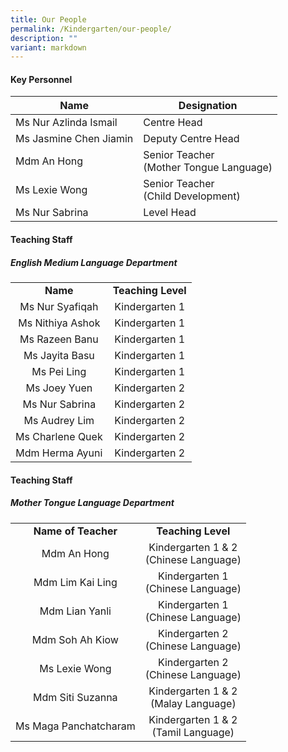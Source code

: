 ```yaml
---
title: Our People
permalink: /Kindergarten/our-people/
description: ""
variant: markdown
---
```

#### Key Personnel


| **Name** | **Designation** | 
| -------- | -------- |
| Ms Nur Azlinda Ismail      | Centre Head<br>    | 
| Ms Jasmine Chen Jiamin      | Deputy Centre Head<br>    | 
| Mdm An Hong       | Senior Teacher <br> (Mother Tongue Language)    | 
| Ms Lexie Wong      |  Senior Teacher <br> (Child Development)    | 
| Ms Nur Sabrina      |  Level Head   | 




#### Teaching Staff
##### English Medium Language Department 

|   |   |
|:---:|:---:|
| **Name** | **Teaching Level** | 
|  Ms Nur Syafiqah | Kindergarten 1 <br> |
|  Ms Nithiya Ashok |  Kindergarten 1<br> |
|  Ms Razeen Banu |  Kindergarten 1<br> |
|  Ms Jayita Basu |  Kindergarten 1<br> |
|  Ms Pei Ling  |  Kindergarten 1<br> |
|  Ms Joey Yuen |  Kindergarten 2<br> ||
|  Ms Nur Sabrina |  Kindergarten 2<br> | |
|  Ms Audrey Lim |   Kindergarten 2<br> |  |
|  Ms Charlene Quek |   Kindergarten 2<br> | |
|  Mdm Herma Ayuni |   Kindergarten 2<br> | |




#### Teaching Staff
##### Mother Tongue Language Department  

||| 
|:---:|:---:|
| **Name of Teacher** | **Teaching Level** |
| Mdm An Hong | Kindergarten 1 &amp; 2 <br> (Chinese Language)<br> |
| Mdm Lim Kai Ling | Kindergarten 1 <br>(Chinese Language)<br> |
| Mdm Lian Yanli | Kindergarten 1 <br>(Chinese Language)<br>   |
| Mdm Soh Ah Kiow | Kindergarten 2 <br>(Chinese Language)<br>  |
| Ms Lexie Wong  |  Kindergarten 2<br> (Chinese Language)<br>  |
| Mdm Siti Suzanna |  Kindergarten 1 &amp; 2<br> (Malay Language)<br>  |
| Ms Maga Panchatcharam | Kindergarten 1 &amp; 2<br> (Tamil Language) |